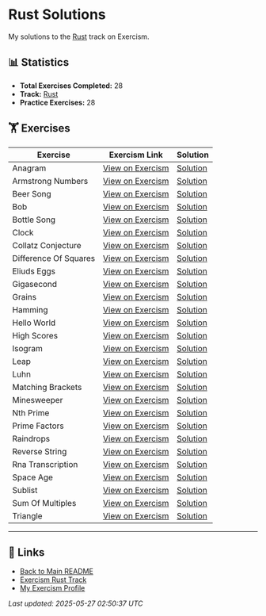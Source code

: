 # Rust Solutions

My solutions to the [Rust](https://exercism.org/tracks/rust) track on Exercism.

## 📊 Statistics

- **Total Exercises Completed:** 28
- **Track:** [Rust](https://exercism.org/tracks/rust)
- **Practice Exercises:** 28

## 🏋️ Exercises

| Exercise | Exercism Link | Solution |
|----------|---------------|----------|
| Anagram | [View on Exercism](https://exercism.org/tracks/rust/exercises/anagram) | [Solution](anagram/README.md) |
| Armstrong Numbers | [View on Exercism](https://exercism.org/tracks/rust/exercises/armstrong-numbers) | [Solution](armstrong-numbers/README.md) |
| Beer Song | [View on Exercism](https://exercism.org/tracks/rust/exercises/beer-song) | [Solution](beer-song/README.md) |
| Bob | [View on Exercism](https://exercism.org/tracks/rust/exercises/bob) | [Solution](bob/README.md) |
| Bottle Song | [View on Exercism](https://exercism.org/tracks/rust/exercises/bottle-song) | [Solution](bottle-song/README.md) |
| Clock | [View on Exercism](https://exercism.org/tracks/rust/exercises/clock) | [Solution](clock/README.md) |
| Collatz Conjecture | [View on Exercism](https://exercism.org/tracks/rust/exercises/collatz-conjecture) | [Solution](collatz-conjecture/README.md) |
| Difference Of Squares | [View on Exercism](https://exercism.org/tracks/rust/exercises/difference-of-squares) | [Solution](difference-of-squares/README.md) |
| Eliuds Eggs | [View on Exercism](https://exercism.org/tracks/rust/exercises/eliuds-eggs) | [Solution](eliuds-eggs/README.md) |
| Gigasecond | [View on Exercism](https://exercism.org/tracks/rust/exercises/gigasecond) | [Solution](gigasecond/README.md) |
| Grains | [View on Exercism](https://exercism.org/tracks/rust/exercises/grains) | [Solution](grains/README.md) |
| Hamming | [View on Exercism](https://exercism.org/tracks/rust/exercises/hamming) | [Solution](hamming/README.md) |
| Hello World | [View on Exercism](https://exercism.org/tracks/rust/exercises/hello-world) | [Solution](hello-world/README.md) |
| High Scores | [View on Exercism](https://exercism.org/tracks/rust/exercises/high-scores) | [Solution](high-scores/README.md) |
| Isogram | [View on Exercism](https://exercism.org/tracks/rust/exercises/isogram) | [Solution](isogram/README.md) |
| Leap | [View on Exercism](https://exercism.org/tracks/rust/exercises/leap) | [Solution](leap/README.md) |
| Luhn | [View on Exercism](https://exercism.org/tracks/rust/exercises/luhn) | [Solution](luhn/README.md) |
| Matching Brackets | [View on Exercism](https://exercism.org/tracks/rust/exercises/matching-brackets) | [Solution](matching-brackets/README.md) |
| Minesweeper | [View on Exercism](https://exercism.org/tracks/rust/exercises/minesweeper) | [Solution](minesweeper/README.md) |
| Nth Prime | [View on Exercism](https://exercism.org/tracks/rust/exercises/nth-prime) | [Solution](nth-prime/README.md) |
| Prime Factors | [View on Exercism](https://exercism.org/tracks/rust/exercises/prime-factors) | [Solution](prime-factors/README.md) |
| Raindrops | [View on Exercism](https://exercism.org/tracks/rust/exercises/raindrops) | [Solution](raindrops/README.md) |
| Reverse String | [View on Exercism](https://exercism.org/tracks/rust/exercises/reverse-string) | [Solution](reverse-string/README.md) |
| Rna Transcription | [View on Exercism](https://exercism.org/tracks/rust/exercises/rna-transcription) | [Solution](rna-transcription/README.md) |
| Space Age | [View on Exercism](https://exercism.org/tracks/rust/exercises/space-age) | [Solution](space-age/README.md) |
| Sublist | [View on Exercism](https://exercism.org/tracks/rust/exercises/sublist) | [Solution](sublist/README.md) |
| Sum Of Multiples | [View on Exercism](https://exercism.org/tracks/rust/exercises/sum-of-multiples) | [Solution](sum-of-multiples/README.md) |
| Triangle | [View on Exercism](https://exercism.org/tracks/rust/exercises/triangle) | [Solution](triangle/README.md) |

---

## 🔗 Links

- [Back to Main README](../README.md)
- [Exercism Rust Track](https://exercism.org/tracks/rust)
- [My Exercism Profile](https://exercism.org/profiles/princemuel)

*Last updated: 2025-05-27 02:50:37 UTC*
